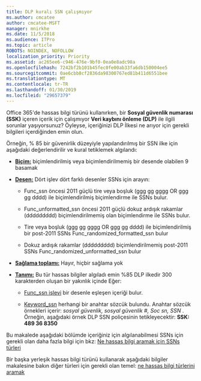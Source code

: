 ```yaml
---
title: DLP kuralı SSN çalışmıyor
ms.author: cmcatee
author: cmcatee-MSFT
manager: mnirkhe
ms.date: 11/5/2018
ms.audience: ITPro
ms.topic: article
ROBOTS: NOINDEX, NOFOLLOW
localization_priority: Priority
ms.assetid: ac265ee6-c946-476e-9bf0-0ea0e8adc98a
ms.openlocfilehash: 7242bf2b101b45fec0fe00ab33fa6db150004ee5
ms.sourcegitcommit: 0ae6cbb8cf2836da98300767ed81b411d6551bee
ms.translationtype: MT
ms.contentlocale: tr-TR
ms.lasthandoff: 01/30/2019
ms.locfileid: "29657379"
---
```

Office 365'de hassas bilgi türünü kullanırken, bir **Sosyal güvenlik numarası (SSK)** içeren içerik için çalışmıyor **Veri kaybını önleme (DLP)** ile ilgili sorunlar yaşıyorsunuz? Öyleyse, içeriğinizi DLP İlkesi ne arıyor için gerekli bilgileri içerdiğinden emin olun. 
  
Örneğin, % 85 bir güvenirlik düzeyiyle yapılandırılmış bir SSN ilke için aşağıdaki değerlendirilir ve kural tetiklemek algılandı:
  
- **[Biçim:](https://docs.microsoft.com/office365/securitycompliance/what-the-sensitive-information-types-look-for#format-80)** biçimlendirilmiş veya biçimlendirilmemiş bir desende olabilen 9 basamak 
    
- **[Desen:](https://msconnect.microsoft.com/https:/docs.microsoft.com/office365/securitycompliance/what-the-sensitive-information-types-look-for#pattern-80)** Dört işlev dört farklı desenler SSNs için arayın: 
    
  - Func_ssn öncesi 2011 güçlü tire veya boşluk (ggg gg gggg OR ggg gg dddd) ile biçimlendirilmiş biçimlendirme ile SSNs bulur.
    
  - Func_unformatted_ssn öncesi 2011 güçlü dokuz ardışık rakamlar (ddddddddd) biçimlendirilmemiş olan biçimlendirme ile SSNs bulur.
    
  - Tire veya boşluk (ggg gg gggg OR ggg gg dddd) ile biçimlendirilmiş bir post-2011 SSNs Func_randomized_formatted_ssn bulur
    
  - Dokuz ardışık rakamlar (ddddddddd) biçimlendirilmemiş post-2011 SSNs Func_randomized_unformatted_ssn bulur
    
- **[Sağlama toplamı:](https://docs.microsoft.com/office365/securitycompliance/what-the-sensitive-information-types-look-for#checksum-79)** Hayır, hiçbir sağlama yok 
    
- **[Tanımı:](https://docs.microsoft.com/office365/securitycompliance/what-the-sensitive-information-types-look-for#definition-80)** Bu tür hassas bilgiler algıladı emin %85 DLP ilkedir 300 karakterden oluşan bir yakınlık içinde Eğer: 
    
  - [Func_ssn işlevi](https://docs.microsoft.com/office365/securitycompliance/what-the-sensitive-information-types-look-for#pattern-80) bir desenle eşleşen içeriği bulur. 
    
  - [Keyword_ssn](https://docs.microsoft.com/office365/securitycompliance/what-the-sensitive-information-types-look-for#keyword_ssn) herhangi bir anahtar sözcük bulundu. Anahtar sözcük örnekleri içerir: *sosyal güvenlik, sosyal güvenlik #, Soc sn, SSN* . Örneğin, aşağıdaki örnek DLP SSN poliçesinin tetikleyecektir: **SSK: 489 36 8350**
    
Bu makalede aşağıdaki bölümde içeriğiniz için algılanabilmesi SSNs için gerekli olan daha fazla bilgi için bkz: [Ne hassas bilgi aramak için SSNs türleri](https://docs.microsoft.com/office365/securitycompliance/what-the-sensitive-information-types-look-for#us-social-security-number-ssn)
  
Bir başka yerleşik hassas bilgi türünü kullanarak aşağıdaki bilgiler makalesine bakın diğer türleri için gerekli olan temel: [ne hassas bilgi türlerini aramak](https://docs.microsoft.com/office365/securitycompliance/what-the-sensitive-information-types-look-for)
  


